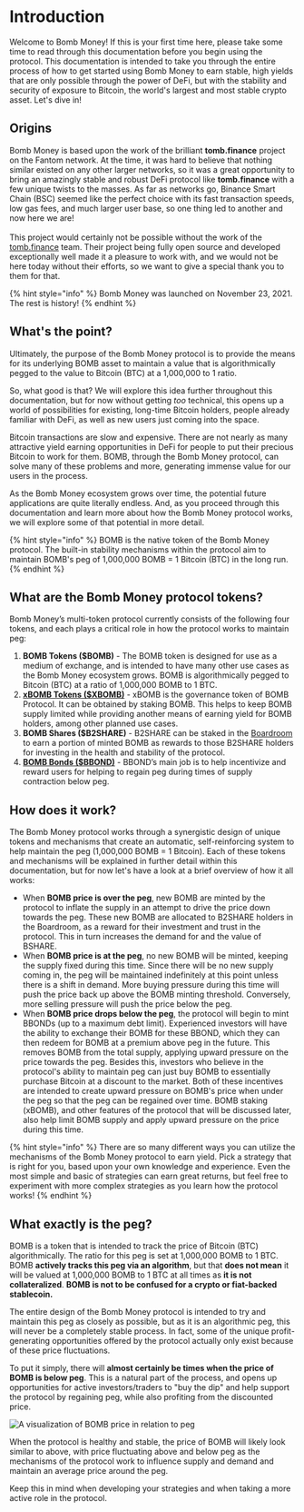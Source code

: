 # Introduction

Welcome to Bomb Money! If this is your first time here, please take some time to read through this documentation before you begin using the protocol. This documentation is intended to take you through the entire process of how to get started using Bomb Money to earn stable, high yields that are only possible through the power of DeFi, but with the stability and security of exposure to Bitcoin, the world's largest and most stable crypto asset. Let's dive in!

## Origins

Bomb Money is based upon the work of the brilliant **tomb.finance** project on the Fantom network. At the time, it was hard to believe that nothing similar existed on any other larger networks, so it was a great opportunity to bring an amazingly stable and robust DeFi protocol like **tomb.finance** with a few unique twists to the masses. As far as networks go, Binance Smart Chain (BSC) seemed like the perfect choice with its fast transaction speeds, low gas fees, and much larger user base, so one thing led to another and now here we are!\
\
This project would certainly not be possible without the work of the [tomb.finance](https://tomb.finance) team. Their project being fully open source and developed exceptionally well made it a pleasure to work with, and we would not be here today without their efforts, so we want to give a special thank you to them for that.

{% hint style="info" %}
Bomb Money was launched on November 23, 2021. The rest is history!&#x20;
{% endhint %}

## What's the point?

Ultimately, the purpose of the Bomb Money protocol is to provide the means for its underlying BOMB asset to maintain a value that is algorithmically pegged to the value to Bitcoin (BTC) at a 1,000,000 to 1 ratio.

So, what good is that? We will explore this idea further throughout this documentation, but for now without getting _too_ technical, this opens up a world of possibilities for existing, long-time Bitcoin holders, people already familiar with DeFi, as well as new users just coming into the space.

Bitcoin transactions are slow and expensive. There are not nearly as many attractive yield earning opportunities in DeFi for people to put their precious Bitcoin to work for them. BOMB, through the Bomb Money protocol, can solve many of these problems and more, generating immense value for our users in the process.

As the Bomb Money ecosystem grows over time, the potential future applications are quite literally endless. And, as you proceed through this documentation and learn more about how the Bomb Money protocol works, we will explore some of that potential in more detail.

{% hint style="info" %}
BOMB is the native token of the Bomb Money protocol. The built-in stability mechanisms within the protocol aim to maintain BOMB's peg of 1,000,000 BOMB = 1 Bitcoin (BTC) in the long run.
{% endhint %}

## What are the Bomb Money protocol tokens?&#x20;

Bomb Money’s multi-token protocol currently consists of the following four tokens, and each plays a critical role in how the protocol works to maintain peg:

1. **BOMB Tokens ($BOMB)** - The BOMB token is designed for use as a medium of exchange, and is intended to have many other use cases as the Bomb Money ecosystem grows. BOMB is algorithmically pegged to Bitcoin (BTC) at a ratio of 1,000,000 BOMB to 1 BTC.
2. [**xBOMB Tokens ($XBOMB)**](protocol/xbomb-bomb-staking.md) - xBOMB is the governance token of BOMB Protocol. It can be obtained by staking BOMB. This helps to keep BOMB supply limited while providing another means of earning yield for BOMB holders, among other planned use cases.
3. **BOMB Shares ($B2SHARE)** - B2SHARE can be staked in the [Boardroom](protocol/boardroom.md) to earn a portion of minted BOMB as rewards to those B2SHARE holders for investing in the health and stability of the protocol.
4. [**BOMB Bonds ($BBOND)**](protocol/bonds-mechanism.md) - BBOND’s main job is to help incentivize and reward users for helping to regain peg during times of supply contraction below peg.

## How does it work?

The Bomb Money protocol works through a synergistic design of unique tokens and mechanisms that create an automatic, self-reinforcing system to help maintain the peg (1,000,000 BOMB = 1 Bitcoin). Each of these tokens and mechanisms will be explained in further detail within this documentation, but for now let's have a look at a brief overview of how it all works:

* When **BOMB price is over the peg**, new BOMB are minted by the protocol to inflate the supply in an attempt to drive the price down towards the peg. These new BOMB are allocated to B2SHARE holders in the Boardroom, as a reward for their investment and trust in the protocol. This in turn increases the demand for and the value of BSHARE.
* When **BOMB price is at the peg**, no new BOMB will be minted, keeping the supply fixed during this time. Since there will be no new supply coming in, the peg will be maintained indefinitely at this point unless there is a shift in demand. More buying pressure during this time will push the price back up above the BOMB minting threshold. Conversely, more selling pressure will push the price below the peg.
* When **BOMB price drops below the peg**, the protocol will begin to mint BBONDs (up to a maximum debt limit). Experienced investors will have the ability to exchange their BOMB for these BBOND, which they can then redeem for BOMB at a premium above peg in the future. This removes BOMB from the total supply, applying upward pressure on the price towards the peg. Besides this, investors who believe in the protocol's ability to maintain peg can just buy BOMB to essentially purchase Bitcoin at a discount to the market. Both of these incentives are intended to create upward pressure on BOMB's price when under the peg so that the peg can be regained over time. BOMB staking (xBOMB), and other features of the protocol that will be discussed later, also help limit BOMB supply and apply upward pressure on the price during this time.

{% hint style="info" %}
There are so many different ways you can utilize the mechanisms of the Bomb Money protocol to earn yield. Pick a strategy that is right for you, based upon your own knowledge and experience. Even the most simple and basic of strategies can earn great returns, but feel free to experiment with more complex strategies as you learn how the protocol works!
{% endhint %}

## What exactly is the peg?

BOMB is a token that is intended to track the price of Bitcoin (BTC) algorithmically. The ratio for this peg is set at 1,000,000 BOMB to 1 BTC. BOMB **actively tracks this peg via an algorithm**, but that **does not mean** it will be valued at 1,000,000 BOMB to 1 BTC at all times as **it is not collateralized**. **BOMB is not to be confused for a crypto or fiat-backed stablecoin.**&#x20;

The entire design of the Bomb Money protocol is intended to try and maintain this peg as closely as possible, but as it is an algorithmic peg, this will never be a completely stable process. In fact, some of the unique profit-generating opportunities offered by the protocol actually only exist because of these price fluctuations.

To put it simply, there will **almost certainly be times when the price of BOMB is below peg**. This is a natural part of the process, and opens up opportunities for active investors/traders to "buy the dip" and help support the protocol by regaining peg, while also profiting from the discounted price.

![A visualization of BOMB price in relation to peg](<.gitbook/assets/BOMB Price Visualization.png>)

When the protocol is healthy and stable, the price of BOMB will likely look similar to above, with price fluctuating above and below peg as the mechanisms of the protocol work to influence supply and demand and maintain an average price around the peg.

Keep this in mind when developing your strategies and when taking a more active role in the protocol.
